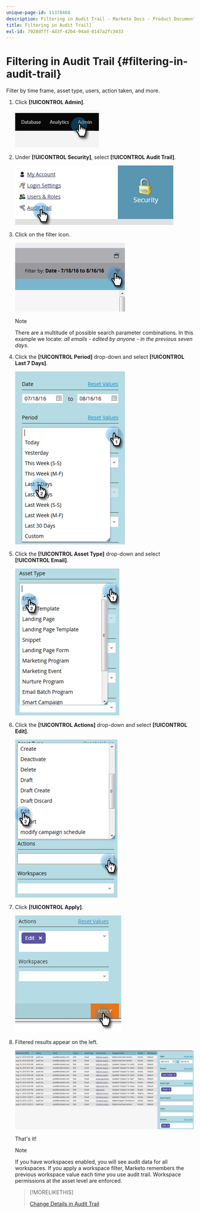 ```yaml
---
unique-page-id: 11378468
description: Filtering in Audit Trail - Marketo Docs - Product Documentation
title: Filtering in Audit Trail]
exl-id: 7928dfff-4d3f-42b4-94ad-0147a2fc3433
---
```

# Filtering in Audit Trail {#filtering-in-audit-trail}

Filter by time frame, asset type, users, action taken, and more.

1. Click **[!UICONTROL Admin]**.

   ![](assets/filtering-in-audit-trail-1.png)

1. Under **[!UICONTROL Security]**, select **[!UICONTROL Audit Trail]**.

   ![](assets/filtering-in-audit-trail-2.png)

1. Click on the filter icon.

   ![](assets/filtering-in-audit-trail-3.png)

   >[!NOTE]
   >
   >There are a multitude of possible search parameter combinations. In this example we locate: _all emails - edited by anyone - in the previous seven days_.

1. Click the **[!UICONTROL Period]** drop-down and select **[!UICONTROL Last 7 Days]**.

   ![](assets/filtering-in-audit-trail-4.png)

1. Click the **[!UICONTROL Asset Type]** drop-down and select **[!UICONTROL Email]**.

   ![](assets/filtering-in-audit-trail-5.png)

1. Click the **[!UICONTROL Actions]** drop-down and select **[!UICONTROL Edit]**.

   ![](assets/filtering-in-audit-trail-6.png)

1. Click **[!UICONTROL Apply]**.

   ![](assets/filtering-in-audit-trail-7.png)

1. Filtered results appear on the left.

   ![](assets/filtering-in-audit-trail-8.png)

   That's it!

   >[!NOTE]
   >
   >If you have workspaces enabled, you will see audit data for all workspaces. If you apply a workspace filter, Marketo remembers the previous workspace value each time you use audit trail. Workspace permissions at the asset level are enforced.

   >[!MORELIKETHIS]
   >
   >[Change Details in Audit Trail](/help/marketo/product-docs/administration/audit-trail/change-details-in-audit-trail.md)
